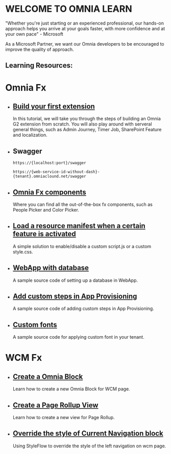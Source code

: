 # WELCOME TO OMNIA LEARN

"Whether you're just starting or an experienced professional, our hands-on approach helps you arrive at your goals faster, with more confidence and at your own pace" - Microsoft

As a Microsoft Partner, we want our Omnia developers to be encouraged to improve the quality of approach. 

## Learning Resources:

# Omnia Fx

- ## [Build your first extension](../first-extension#build-your-first-extension-like-a-boss)

    In this tutorial, we will take you through the steps of building an Omnia G2 extension from scratch. You will also play around with serveral general things, such as Admin Journey, Timer Job, SharePoint Feature and localization.

- ## Swagger

    `https://{localhost:port}/swagger` 
    
    `https://{web-service-id-without-dash}-{tenant}.omniaclound.net/swagger`

- ## [Omnia Fx components](./omnia-fx-components#omnia-fx-components)

    Where you can find all the out-of-the-box fx components, such as People Picker and Color Picker.
    

- ## [Load a resource manifest when a certain feature is activated](./load-resource-manifest-when-feature-activated#load-a-resource-manifest-when-a-certain-feature-is-activated)

    A simple solution to enable/disable a custom script.js or a custom style.css. 


- ## [WebApp with database](https://github.com/preciofishbone/OmniaFx/tree/master/src/Examples/Projects/WebAppWithDb)

    A sample source code of setting up a database in WebApp.

- ## [Add custom steps in App Provisioning](https://github.com/preciofishbone/OmniaFx/tree/master/src/Examples/AppProvisioning/CustomSteps)

    A sample source code of adding custom steps in App Provisioning.


- ## [Custom fonts](https://github.com/preciofishbone/OmniaFx/tree/master/src/Examples/Ux/CustomFonts)

    A sample source code for applying custom font in your tenant.

# WCM Fx

- ## [Create a Omnia Block](./create-omnia-block#create-a-omnia-block)

    Learn how to create a new Omnia Block for WCM page.

- ## [Create a Page Rollup View](./create-page-rollup-view#create-a-page-rollup-view)

    Learn how to create a new view for Page Rollup.

- ## [Override the style of Current Navigation block](./override-style-of-current-navigation#override-the-style-of-current-navigation-block)

    Using StyleFlow to override the style of the left navigation on wcm page.




